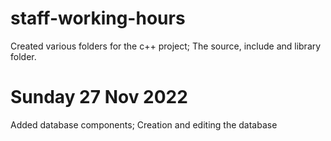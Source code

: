 # staff-working-hours
Created various folders for the c++ project; The source, include and library folder. 

# Sunday 27 Nov 2022
Added database components; Creation and editing the database
